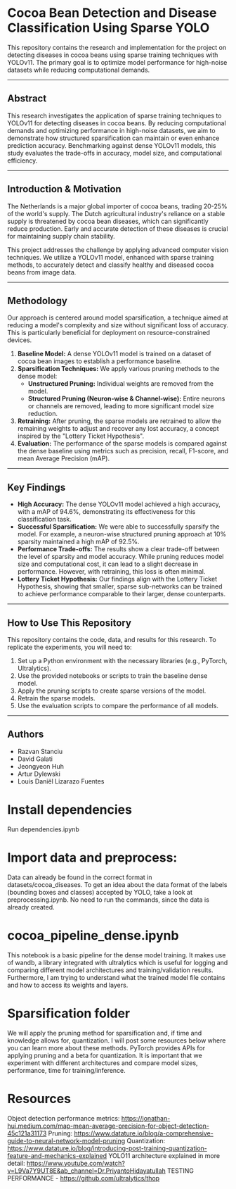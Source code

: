 # Cocoa Bean Detection and Disease Classification Using Sparse YOLO

This repository contains the research and implementation for the project on detecting diseases in cocoa beans using sparse training techniques with YOLOv11. The primary goal is to optimize model performance for high-noise datasets while reducing computational demands.

---

## Abstract

This research investigates the application of sparse training techniques to YOLOv11 for detecting diseases in cocoa beans. By reducing computational demands and optimizing performance in high-noise datasets, we aim to demonstrate how structured sparsification can maintain or even enhance prediction accuracy. Benchmarking against dense YOLOv11 models, this study evaluates the trade-offs in accuracy, model size, and computational efficiency.

---

## Introduction & Motivation

The Netherlands is a major global importer of cocoa beans, trading 20-25% of the world's supply. The Dutch agricultural industry's reliance on a stable supply is threatened by cocoa bean diseases, which can significantly reduce production. Early and accurate detection of these diseases is crucial for maintaining supply chain stability.

This project addresses the challenge by applying advanced computer vision techniques. We utilize a YOLOv11 model, enhanced with sparse training methods, to accurately detect and classify healthy and diseased cocoa beans from image data.

---

## Methodology

Our approach is centered around model sparsification, a technique aimed at reducing a model's complexity and size without significant loss of accuracy. This is particularly beneficial for deployment on resource-constrained devices.

1.  **Baseline Model:** A dense YOLOv11 model is trained on a dataset of cocoa bean images to establish a performance baseline.
2.  **Sparsification Techniques:** We apply various pruning methods to the dense model:
    * **Unstructured Pruning:** Individual weights are removed from the model.
    * **Structured Pruning (Neuron-wise & Channel-wise):** Entire neurons or channels are removed, leading to more significant model size reduction.
3.  **Retraining:** After pruning, the sparse models are retrained to allow the remaining weights to adjust and recover any lost accuracy, a concept inspired by the "Lottery Ticket Hypothesis".
4.  **Evaluation:** The performance of the sparse models is compared against the dense baseline using metrics such as precision, recall, F1-score, and mean Average Precision (mAP).

---

## Key Findings

-   **High Accuracy:** The dense YOLOv11 model achieved a high accuracy, with a mAP of 94.6%, demonstrating its effectiveness for this classification task.
-   **Successful Sparsification:** We were able to successfully sparsify the model. For example, a neuron-wise structured pruning approach at 10% sparsity maintained a high mAP of 92.5%.
-   **Performance Trade-offs:** The results show a clear trade-off between the level of sparsity and model accuracy. While pruning reduces model size and computational cost, it can lead to a slight decrease in performance. However, with retraining, this loss is often minimal.
-   **Lottery Ticket Hypothesis:** Our findings align with the Lottery Ticket Hypothesis, showing that smaller, sparse sub-networks can be trained to achieve performance comparable to their larger, dense counterparts.

---

## How to Use This Repository

This repository contains the code, data, and results for this research. To replicate the experiments, you will need to:
1.  Set up a Python environment with the necessary libraries (e.g., PyTorch, Ultralytics).
2.  Use the provided notebooks or scripts to train the baseline dense model.
3.  Apply the pruning scripts to create sparse versions of the model.
4.  Retrain the sparse models.
5.  Use the evaluation scripts to compare the performance of all models.

---

## Authors

* Razvan Stanciu
* David Galati
* Jeongyeon Huh
* Artur Dylewski
* Louis Daniël Lizarazo Fuentes

# Install dependencies
Run dependencies.ipynb

# Import data and preprocess:
Data can already be found in the correct format in datasets/cocoa_diseases.
To get an idea about the data format of the labels (bounding boxes and classes) accepted by YOLO, 
take a look at preprocessing.ipynb. No need to run the commands, since the data is already created.


# cocoa_pipeline_dense.ipynb

This notebook is a basic pipeline for the dense model training. It makes use of wandb, a library
integrated with ultralytics which is useful for logging and comparing different model architectures
and training/validation results.
Furthermore, I am trying to understand what the trained model file contains and how to access its weights and layers.



# Sparsification folder


We will apply the pruning method for sparsification and, if time and knowledge allows for, quantization. I will post some resources
below where you can learn more about these methods.
PyTorch provides APIs for applying pruning and a beta for quantization.
It is important that we experiment with different architectures and compare model sizes, performance, time for training/inference.


# Resources

Object detection performance metrics: https://jonathan-hui.medium.com/map-mean-average-precision-for-object-detection-45c121a31173
Pruning: https://www.datature.io/blog/a-comprehensive-guide-to-neural-network-model-pruning
Quantization: https://www.datature.io/blog/introducing-post-training-quantization-feature-and-mechanics-explained
YOLO11 architecture explained in more detail: https://www.youtube.com/watch?v=L9Va7Y9UT8E&ab_channel=Dr.PriyantoHidayatullah
TESTING PERFORMANCE - https://github.com/ultralytics/thop


